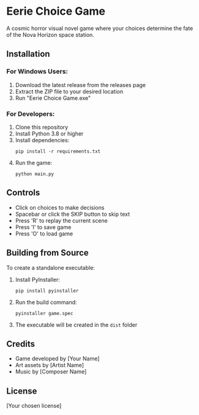 # Eerie Choice Game

A cosmic horror visual novel game where your choices determine the fate of the Nova Horizon space station.

## Installation

### For Windows Users:
1. Download the latest release from the releases page
2. Extract the ZIP file to your desired location
3. Run "Eerie Choice Game.exe"

### For Developers:
1. Clone this repository
2. Install Python 3.8 or higher
3. Install dependencies:
   ```
   pip install -r requirements.txt
   ```
4. Run the game:
   ```
   python main.py
   ```

## Controls
- Click on choices to make decisions
- Spacebar or click the SKIP button to skip text
- Press 'R' to replay the current scene
- Press 'I' to save game
- Press 'O' to load game

## Building from Source
To create a standalone executable:
1. Install PyInstaller:
   ```
   pip install pyinstaller
   ```
2. Run the build command:
   ```
   pyinstaller game.spec
   ```
3. The executable will be created in the `dist` folder

## Credits
- Game developed by [Your Name]
- Art assets by [Artist Name]
- Music by [Composer Name]

## License
[Your chosen license] 